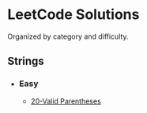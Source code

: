 # LeetCode Solutions

Organized by category and difficulty.

## Strings

- ### Easy
    - [20-Valid Parentheses](src/strings/easy/LC20_ValidParentheses.java)

